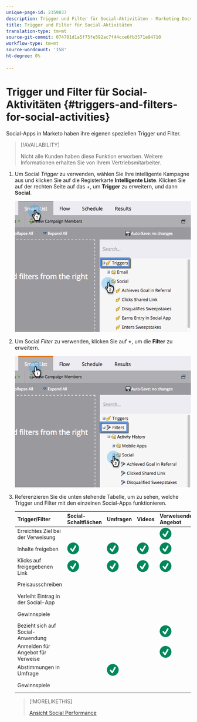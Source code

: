 ```yaml
---
unique-page-id: 2359837
description: Trigger und Filter für Social-Aktivitäten - Marketing Docs - Produktdokumentation
title: Trigger und Filter für Social-Aktivitäten
translation-type: tm+mt
source-git-commit: 074701d1a5f75fe592ac7f44cce6fb3571e94710
workflow-type: tm+mt
source-wordcount: '158'
ht-degree: 0%

---
```



# Trigger und Filter für Social-Aktivitäten {#triggers-and-filters-for-social-activities}

Social-Apps in Marketo haben ihre eigenen speziellen Trigger und Filter.

>[!AVAILABILITY]
>
>Nicht alle Kunden haben diese Funktion erworben. Weitere Informationen erhalten Sie von Ihrem Vertriebsmitarbeiter.

1. Um Social _Trigger_ zu verwenden, wählen Sie Ihre intelligente Kampagne aus und klicken Sie auf die Registerkarte **Intelligente Liste**. Klicken Sie auf der rechten Seite auf das +, um **Trigger** zu erweitern, und dann **Social**.

   ![](assets/image2015-4-23-11-22-39.png)

1. Um Social _Filter_ zu verwenden, klicken Sie auf **+**, um die **Filter** zu erweitern.

   ![](assets/two-282-29.png)

1. Referenzieren Sie die unten stehende Tabelle, um zu sehen, welche Trigger und Filter mit den einzelnen Social-Apps funktionieren.

   | Trigger/Filter | Social-Schaltflächen | Umfragen | Videos | Verweisende Angebot | Preisausschreiben |
   |---|---|---|---|---|---|
   | Erreichtes Ziel bei der Verweisung |  |  |  | ![(Zecken)](assets/check.svg) |  |
   | Inhalte freigeben | ![(Zecken)](assets/check.svg) | ![(Zecken)](assets/check.svg) | ![(Zecken)](assets/check.svg) | ![(Zecken)](assets/check.svg) | ![(Zecken)](assets/check.svg) |
   | Klicks auf freigegebenen Link | ![(Zecken)](assets/check.svg) | ![(Zecken)](assets/check.svg) | ![(Zecken)](assets/check.svg) | ![(Zecken)](assets/check.svg) | ![(Zecken)](assets/check.svg) |
   | Preisausschreiben |  |  |  |  | ![(Zecken)](assets/check.svg) |
   | Verleiht Eintrag in der Social-App |  |  |  |  | ![(Zecken)](assets/check.svg) |
   | Gewinnspiele |  |  |  |  | ![(Zecken)](assets/check.svg) |
   | Bezieht sich auf Social-Anwendung |  |  |  | ![(Zecken)](assets/check.svg) | ![(Zecken)](assets/check.svg) |
   | Anmelden für Angebot für Verweise |  |  |  | ![(Zecken)](assets/check.svg) |  |
   | Abstimmungen in Umfrage |  | ![(Zecken)](assets/check.svg) |  |  |  |
   | Gewinnspiele |  |  |  |  | ![(Zecken)](assets/check.svg) |

   >[!MORELIKETHIS]
   >
   >[Ansicht Social Performance](/help/marketo/product-docs/demand-generation/social/social-functions/view-social-performance.md)
